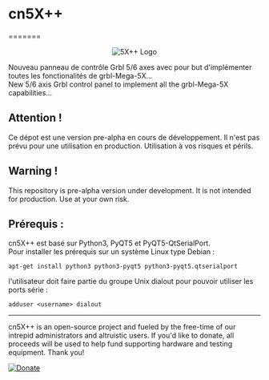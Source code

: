 # cn5X++
=======
<p align="center">
  <img src="https://github.com/fra589/cn5X/blob/master/images/XYZAB.svg" alt="5X++ Logo" />
</p>  
Nouveau panneau de contrôle Grbl 5/6 axes avec pour but d'implémenter toutes les fonctionalités de grbl-Mega-5X...<br />  
New 5/6 axis Grbl control panel to implement all the grbl-Mega-5X capabilities...

## Attention !
Ce dépot est une version pre-alpha en cours de développement. Il n'est pas prévu pour une utilisation en production.
Utilisation à vos risques et périls.
## Warning !
This repository is pre-alpha version under development. It is not intended for production.
Use at your own risk.

## Prérequis :
cn5X++ est basé sur Python3, PyQT5 et PyQT5-QtSerialPort.  
Pour installer les prérequis sur un système Linux type Debian :
```
apt-get install python3 python3-pyqt5 python3-pyqt5.qtserialport
```

l'utilisateur doit faire partie du groupe Unix dialout pour pouvoir utiliser les ports série :  
```
adduser <username> dialout
```

-------------
cn5X++ is an open-source project and fueled by the free-time of our intrepid administrators and altruistic users. If you'd like to donate, all proceeds will be used to help fund supporting hardware and testing equipment. Thank you!

[![Donate](https://www.paypalobjects.com/en_US/i/btn/btn_donate_LG.gif)](https://paypal.me/pools/c/842hNSm2It)
